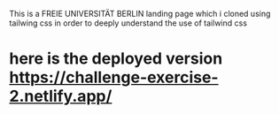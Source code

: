 This is a FREIE UNIVERSITÄT BERLIN landing page  which i cloned using tailwing css in order to deeply understand the use of tailwind css 
# here is the deployed version https://challenge-exercise-2.netlify.app/